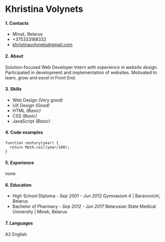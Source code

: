 # Khristina Volynets

#### 1. Contacts

* Minsk, Belarus
* +375333188332
* khristinavolynets@gmail.com

#### 2. About

Solution-focused Web Developer Intern *with experience in website design*. Participated in development and implementation of websites. Motivated to learn, grow and excel in Front End.

#### 3. Skills

* Web Design *(Very good)*
* UX Design *(Good)*
* HTML *(Basic)*
* CSS *(Basic)*
* JavaScript *(Basic)*

#### 4. Сode examples

```
function century(year) {
  return Math.ceil(year/100); 
}
```
#### 5. Experience
none

#### 6. Education

* High School Diploma - *Sep 2001 - Jun 2012*
Gymnasium 4 | Baranovichi, Belarus
* Bachelor of Pharmacy - *Sep 2012 - Jun 2017*
Belarusian State Medical University | Minsk, Belarus

#### 7. Languages
A2 English
